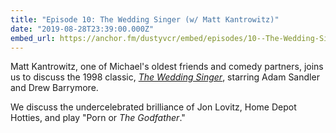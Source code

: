 ```yaml
---
title: "Episode 10: The Wedding Singer (w/ Matt Kantrowitz)"
date: "2019-08-28T23:39:00.000Z"
embed_url: https://anchor.fm/dustyvcr/embed/episodes/10--The-Wedding-Singer-w-Matt-Kantrowitz-e7sorb
---
```

Matt Kantrowitz, one of Michael's oldest friends and comedy partners, joins us to discuss the 1998 classic, [*The Wedding Singer*](https://www.imdb.com/title/tt0120888/), starring Adam Sandler and Drew Barrymore.

We discuss the undercelebrated brilliance of Jon Lovitz, Home Depot Hotties, and play "Porn or *The Godfather*."

<!--more-->
